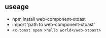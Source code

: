 ## useage 

* npm install web-component-xtoast
* import ‘path to web-component-xtoast’
* `<x-toast open >hello world</web-xtoast>`